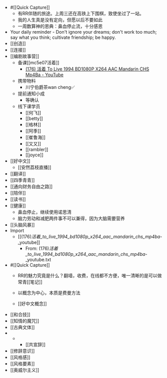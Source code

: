 - #[[Quick Capture]]
    - 有RR伴随的旅途。上周三还在高铁上下围棋，致使坐过了一站。
    - 我的人生真是没有定向，但愿以后不要如此
    - 一周数算神的恩典：鼻血停止流，十分感恩
- Your daily reminder - Don't ignore your dreams; don't work too much; say what you think; cultivate friendship; be happy.
- [[创造]]
- [[连接]]
- [[编剧故事营]]
    - 备课[[mc5e07活着]]
        - [(176) 活着 To Live 1994 BD1080P X264 AAC Mandarin CHS Mp4Ba - YouTube](https://www.youtube.com/watch?v=Hwh_f9fIGsw)
    - 携带物料
        - 川宁伯爵茶wan cheng✅
    - 提前通知小成
        - 等确认
    - 线下课学员
        - [[何飞]]
        - [[betty]]
        - [[格林]]
        - [[阿季]]
        - [[崔鲁海]]
        - [[又又]]
        - [[rambler]]
        - [[joyce]]
- [[好中文]]
    - [[安然荔枝直播]]
- [[翻译]]
- [[四季青青]]
- [[通向财务自由之路]]
- [[陪伴]]
- [[读书]]
- [[健康]]
    - 鼻血停止，继续使用诺思清
    - 脑力劳动和减肥两件事不可以兼得，因为大脑需要营养
- [[头脑风暴]]
- Import
    - [[(176)_活着_to_live_1994_bd1080p_x264_aac_mandarin_chs_mp4ba_-_youtube]]
        - From: (176)_活着_to_live_1994_bd1080p_x264_aac_mandarin_chs_mp4ba_-_youtube.txt
- #[[Quick Capture]]
    - RR的魅力究竟是什么？翻墙，收费，在线都不方便，唯一清晰的是可以做常青[[笔记]]


    - 以概念为中心，本质是费曼方法
    - [[好中文概念]]
- [[和合技]]
- [[知情的魔咒]]
- [[古典文体]]
- 
    - - [[共宣辞]]
- [[修辞意识]]
- [[风格感]]
- [[风格要素]]
- [[奥威尔主义]]
